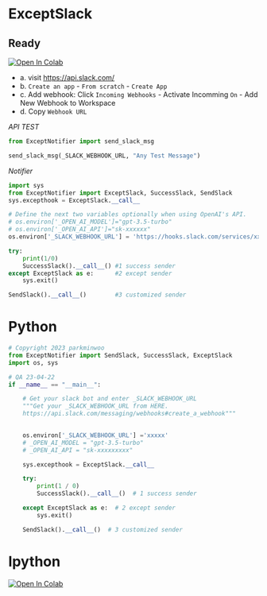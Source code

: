 # ExceptSlack

## Ready
[![Open In Colab](https://colab.research.google.com/assets/colab-badge.svg)](https://colab.research.google.com/drive/1-dAaKl_gwX481FxH424aCVFqsq-thGXK?usp=sharing) 
- a. visit https://api.slack.com/
- b. `Create an app` - `From scratch` - `Create App`
- c. Add webhook: Click `Incoming Webhooks` - Activate Incomming `On` - Add New Webhook to Workspace
- d. Copy `Webhook URL` <Br>

*API TEST*
```python
from ExceptNotifier import send_slack_msg

send_slack_msg(_SLACK_WEBHOOK_URL, "Any Test Message")
```
*Notifier*
```python
import sys
from ExceptNotifier import ExceptSlack, SuccessSlack, SendSlack
sys.excepthook = ExceptSlack.__call__

# Define the next two variables optionally when using OpenAI's API.
# os.environ['_OPEN_AI_MODEL']="gpt-3.5-turbo"    
# os.environ['_OPEN_AI_API']="sk-xxxxxx"
os.environ['_SLACK_WEBHOOK_URL'] = 'https://hooks.slack.com/services/xxxxxxxxxxxxxxxxxxx'

try:
    print(1/0)  
    SuccessSlack().__call__() #1 success sender          
except ExceptSlack as e:      #2 except sender            
    sys.exit()

SendSlack().__call__()        #3 customized sender     
```

# Python

```python
# Copyright 2023 parkminwoo
from ExceptNotifier import SendSlack, SuccessSlack, ExceptSlack
import os, sys

# QA 23-04-22
if __name__ == "__main__":

    # Get your slack bot and enter _SLACK_WEBHOOK_URL
    """Get your _SLACK_WEBHOOK_URL from HERE. 
    https://api.slack.com/messaging/webhooks#create_a_webhook"""

    
    os.environ['_SLACK_WEBHOOK_URL'] ='xxxxx'
    # _OPEN_AI_MODEL = "gpt-3.5-turbo"
    # _OPEN_AI_API = "sk-xxxxxxxxx"

    sys.excepthook = ExceptSlack.__call__

    try:
        print(1 / 0)
        SuccessSlack().__call__()  # 1 success sender

    except ExceptSlack as e:  # 2 except sender
        sys.exit()

    SendSlack().__call__()  # 3 customized sender


```

# Ipython
[![Open In Colab](https://colab.research.google.com/assets/colab-badge.svg)](https://colab.research.google.com/drive/1-dAaKl_gwX481FxH424aCVFqsq-thGXK?usp=sharing) 